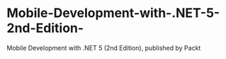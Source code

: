 # Mobile-Development-with-.NET-5-2nd-Edition-
Mobile Development with .NET 5 (2nd Edition), published by Packt
